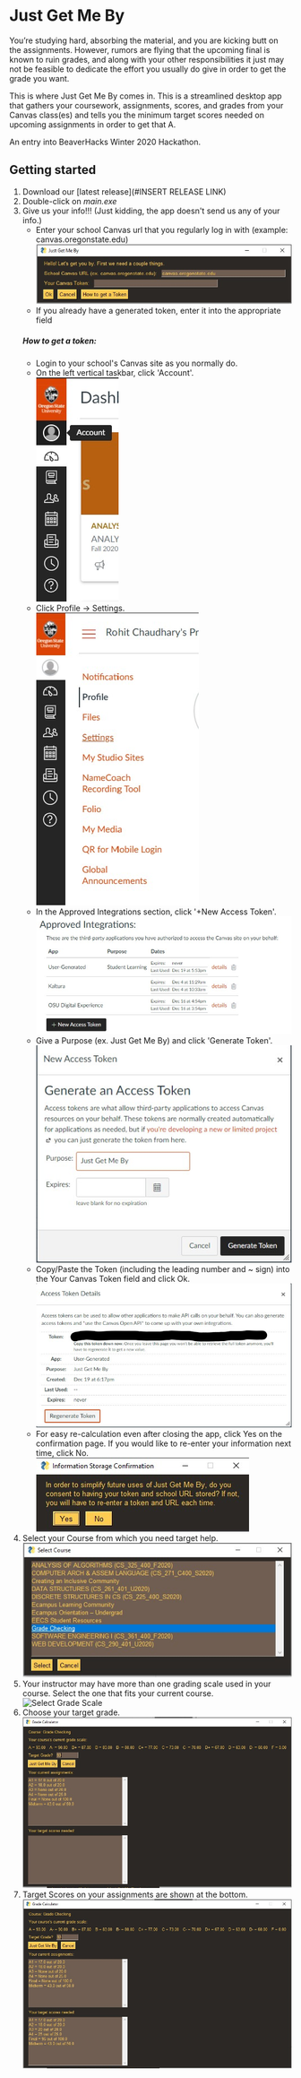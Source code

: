 # Just Get Me By
You’re studying hard, absorbing the material, and you are kicking butt on the assignments. However, rumors are flying that the upcoming final is known to ruin grades, and along with your other responsibilities it just may not be feasible to dedicate the effort you usually do give in order to get the grade you want.

This is where Just Get Me By comes in. This is a streamlined desktop app that gathers your coursework, assignments, scores, and grades from your Canvas class(es) and tells you the minimum target scores needed on upcoming assignments in order to get that A.

An entry into BeaverHacks Winter 2020 Hackathon.

## Getting started
1. Download our [latest release](#INSERT RELEASE LINK)
2. Double-click on *main.exe*
3. Give us your info!!! (Just kidding, the app doesn't send us any of your info.)
    - Enter your school Canvas url that you regularly log in with (example: canvas.oregonstate.edu)<br>
    ![Enter School Canvas URL](./docs/img/input_url.jpg)
    - If you already have a generated token, enter it into the appropriate field
    ##### How to get a token:
    - Login to your school's Canvas site as you normally do.
    - On the left vertical taskbar, click 'Account'.<br>
    ![Click on Account](./docs/img/account.jpg)
    - Click Profile -> Settings.<br>
    ![Click on Settings](./docs/img/profile_settings.jpg)
    - In the Approved Integrations section, click '+New Access Token'.<br>
    ![Click '+New Access Token](./docs/img/approved_integrations.jpg)
    - Give a Purpose (ex. Just Get Me By) and click 'Generate Token'.<br>
    ![Click 'Generate Token'](./docs/img/generate_token.jpg)
    - Copy/Paste the Token (including the leading number and ~ sign) into the Your Canvas Token field and click Ok.<br>
    ![Input the Token](./docs/img/get_token.jpg)
    - For easy re-calculation even after closing the app, click Yes on the confirmation page. If you would like to re-enter your information next time, click No.<br>
    ![Confirm Storage](./docs/img/confirm_storage.jpg)
4. Select your Course from which you need target help.<br>
![Select Course](./docs/img/select_course.jpg)
5. Your instructor may have more than one grading scale used in your course. Select the one that fits your current course.
![Select Grade Scale](./docs/img/grade_scheme.jpg)
6. Choose your target grade.<br>
![Input Target Grade](./docs/img/input_target.jpg)
7. Target Scores on your assignments are shown at the bottom.<br>
![Results](./docs/img/results.jpg)

